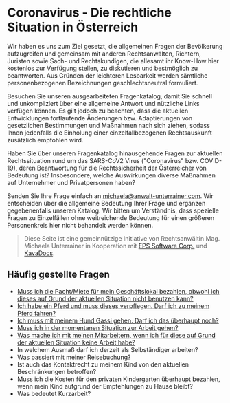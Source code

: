 # Coronavirus - Die rechtliche Situation in Österreich

Wir haben es uns zum Ziel gesetzt, die allgemeinen Fragen der Bevölkerung aufzugreifen und gemeinsam mit anderen Rechtsanwälten, Richtern, Juristen sowie Sach- und Rechtskundigen, die allesamt ihr Know-How hier kostenlos zur Verfügung stellen, zu diskutieren und bestmöglich zu beantworten. Aus Gründen der leichteren Lesbarkeit werden sämtliche personenbezogenen Bezeichnungen geschlechtsneutral formuliert.

Besuchen Sie unseren ausgearbeiteten Fragenkatalog, damit Sie schnell und unkompliziert über eine allgemeine Antwort und nützliche Links verfügen können. Es gilt jedoch zu beachten, dass die aktuellen Entwicklungen fortlaufende Änderungen bzw. Adaptierungen von gesetzlichen Bestimmungen und Maßnahmen nach sich ziehen, sodass Ihnen jedenfalls die Einholung einer einzelfallbezogenen Rechtsauskunft zusätzlich empfohlen wird. 

Haben Sie über unseren Fragenkatalog hinausgehende Fragen zur aktuellen Rechtssituation rund um das SARS-CoV2 Virus ("Coronavirus" bzw. COVID-19), deren Beantwortung für die Rechtssicherheit der Österreicher von Bedeutung ist? Insbesondere, welche Auswirkungen diverse Maßnahmen auf Unternehmer und Privatpersonen haben? 

Senden Sie Ihre Frage einfach an <a href="michaela@anwalt-unterrainer.com">michaela@anwalt-unterrainer.com</a>. Wir entscheiden über die allgemeine Bedeutung Ihrer Frage und ergänzen gegebenenfalls unseren Katalog. Wir bitten um Verständnis, dass spezielle Fragen zu Einzelfällen ohne weitreichende Bedeutung für einen größeren Personenkreis hier nicht behandelt werden können.


> Diese Seite ist eine gemeinnützige Initiative von Rechtsanwältin Mag. Michaela Unterrainer in Kooperation mit [EPS Software Corp.](http://www.eps-software.com) und [KavaDocs](https://www.kavadocs.com). 

## Häufig gestellte Fragen

* [Muss ich die Pacht/Miete für mein Geschäftslokal bezahlen, obwohl ich dieses auf Grund der aktuellen Situation nicht benutzen kann?](/firmen/mietrecht)
* [Ich habe ein Pferd und muss dieses verpflegen. Darf ich zu meinem Pferd fahren?](/privat/haustiere/pferde)
* [Ich muss mit meinem Hund Gassi gehen. Darf ich das überhaupt noch?](/privat/haustiere/kleintiere)
* [Muss ich in der momentanen Situation zur Arbeit gehen?](/privat/arbeit)
* [Was mache ich mit meinen Mitarbeitern, wenn ich für diese auf Grund der aktuellen Situation keine Arbeit habe?](/firmen/arbeitsrecht)
* In welchem Ausmaß darf ich derzeit als Selbständiger arbeiten?
* Was passiert mit meiner Reisebuchung?
* Ist auch das Kontaktrecht zu meinem Kind von den aktuellen Beschränkungen betroffen?
* Muss ich die Kosten für den privaten Kindergarten überhaupt bezahlen, wenn mein Kind aufgrund der Empfehlungen zu Hause bleibt?
* Was bedeutet Kurzarbeit?

